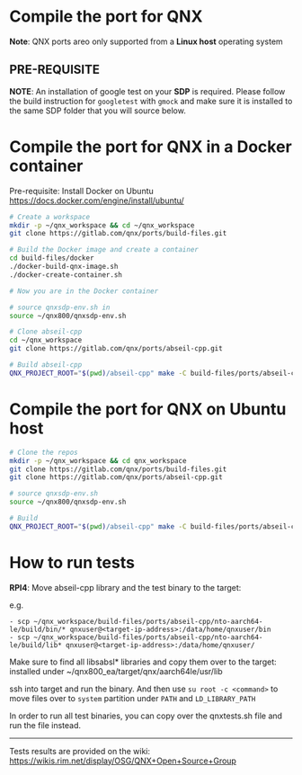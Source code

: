 # Compile the port for QNX

**Note**: QNX ports areo only supported from a **Linux host** operating system

## PRE-REQUISITE
**NOTE**: An installation of google test on your **SDP** is required. Please follow the build instruction for `googletest` with `gmock` and make sure it is installed to the same SDP folder that you will source below.

# Compile the port for QNX in a Docker container

Pre-requisite: Install Docker on Ubuntu https://docs.docker.com/engine/install/ubuntu/
```bash
# Create a workspace
mkdir -p ~/qnx_workspace && cd ~/qnx_workspace
git clone https://gitlab.com/qnx/ports/build-files.git

# Build the Docker image and create a container
cd build-files/docker
./docker-build-qnx-image.sh
./docker-create-container.sh

# Now you are in the Docker container

# source qnxsdp-env.sh in
source ~/qnx800/qnxsdp-env.sh

# Clone abseil-cpp
cd ~/qnx_workspace
git clone https://gitlab.com/qnx/ports/abseil-cpp.git

# Build abseil-cpp
QNX_PROJECT_ROOT="$(pwd)/abseil-cpp" make -C build-files/ports/abseil-cpp JLEVEL=$(nproc) install
```

# Compile the port for QNX on Ubuntu host
```bash
# Clone the repos
mkdir -p ~/qnx_workspace && cd qnx_workspace
git clone https://gitlab.com/qnx/ports/build-files.git
git clone https://gitlab.com/qnx/ports/abseil-cpp.git

# source qnxsdp-env.sh
source ~/qnx800/qnxsdp-env.sh

# Build
QNX_PROJECT_ROOT="$(pwd)/abseil-cpp" make -C build-files/ports/abseil-cpp JLEVEL=$(nproc) install
```

# How to run tests

**RPI4**: Move abseil-cpp library and the test binary to the target:

e.g.

    - scp ~/qnx_workspace/build-files/ports/abseil-cpp/nto-aarch64-le/build/bin/* qnxuser@<target-ip-address>:/data/home/qnxuser/bin
    - scp ~/qnx_workspace/build-files/ports/abseil-cpp/nto-aarch64-le/build/lib* qnxuser@<target-ip-address>:/data/home/qnxuser/

Make sure to find all libsabsl* libraries and copy them over to the target: installed under ~/qnx800_ea/target/qnx/aarch64le/usr/lib

ssh into target and run the binary. And then use `su root -c <command>` to move files over to `system` partition under `PATH` and `LD_LIBRARY_PATH`

In order to run all test binaries, you can copy over the qnxtests.sh file and run the file instead.

---
Tests results are provided on the wiki: https://wikis.rim.net/display/OSG/QNX+Open+Source+Group
